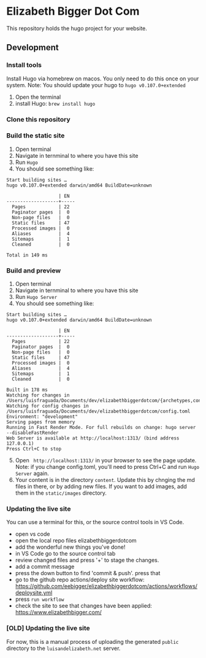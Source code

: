 # Elizabeth Bigger Dot Com

This repository holds the hugo project for your website. 

## Development

### Install tools

Install Hugo via homebrew on macos. You only need to do this once on your system. Note: You should update your hugo to `hugo v0.107.0+extended`

1. Open the terminal
2. install Hugo:
`brew install hugo`

### Clone this repository

### Build the static site

1. Open terminal
2. Navigate in ternminal to where you have this site
3. Run `Hugo`
4. You should see something like:
```
Start building sites … 
hugo v0.107.0+extended darwin/amd64 BuildDate=unknown

                   | EN  
-------------------+-----
  Pages            | 22  
  Paginator pages  |  0  
  Non-page files   |  0  
  Static files     | 47  
  Processed images |  0  
  Aliases          |  4  
  Sitemaps         |  1  
  Cleaned          |  0  

Total in 149 ms
```

### Build and preview

1. Open terminal
2. Navigate in ternminal to where you have this site
3. Run `Hugo Server`
4. You should see something like:
```
Start building sites … 
hugo v0.107.0+extended darwin/amd64 BuildDate=unknown

                   | EN  
-------------------+-----
  Pages            | 22  
  Paginator pages  |  0  
  Non-page files   |  0  
  Static files     | 47  
  Processed images |  0  
  Aliases          |  4  
  Sitemaps         |  1  
  Cleaned          |  0  

Built in 178 ms
Watching for changes in /Users/luisfraguada/Documents/dev/elizabethbiggerdotcom/{archetypes,content,layouts,static,themes}
Watching for config changes in /Users/luisfraguada/Documents/dev/elizabethbiggerdotcom/config.toml
Environment: "development"
Serving pages from memory
Running in Fast Render Mode. For full rebuilds on change: hugo server --disableFastRender
Web Server is available at http://localhost:1313/ (bind address 127.0.0.1)
Press Ctrl+C to stop
```
5. Open ` http://localhost:1313/` in your browser to see the page update. Note: if you change config.toml, you'll need to press Ctrl+C and run `Hugo Server` again.
6. Your content is in the directory `content`. Update this by chnging the md files in there, or by adding new files. If you want to add images, add them in the `static/images` directory.

### Updating the live site
You can use a terminal for this, or the source control tools in VS Code.

- open vs code
- open the local repo files elizabethbiggerdotcom
- add the wonderful new things you've done!
- in VS Code go to the source control tab
- review changed files and press '+' to stage the changes.
- add a commit message
- press the down button to find 'commit & push'. press that
- go to the github repo actions/deploy site workflow: https://github.com/eebigger/elizabethbiggerdotcom/actions/workflows/deploysite.yml
- press `run workflow`
- check the site to see that changes have been applied: https://www.elizabethbigger.com/ 

### [OLD] Updating the live site

For now, this is a manual process of uploading the generated `public` directory to the `luisandelizabeth.net` server.
